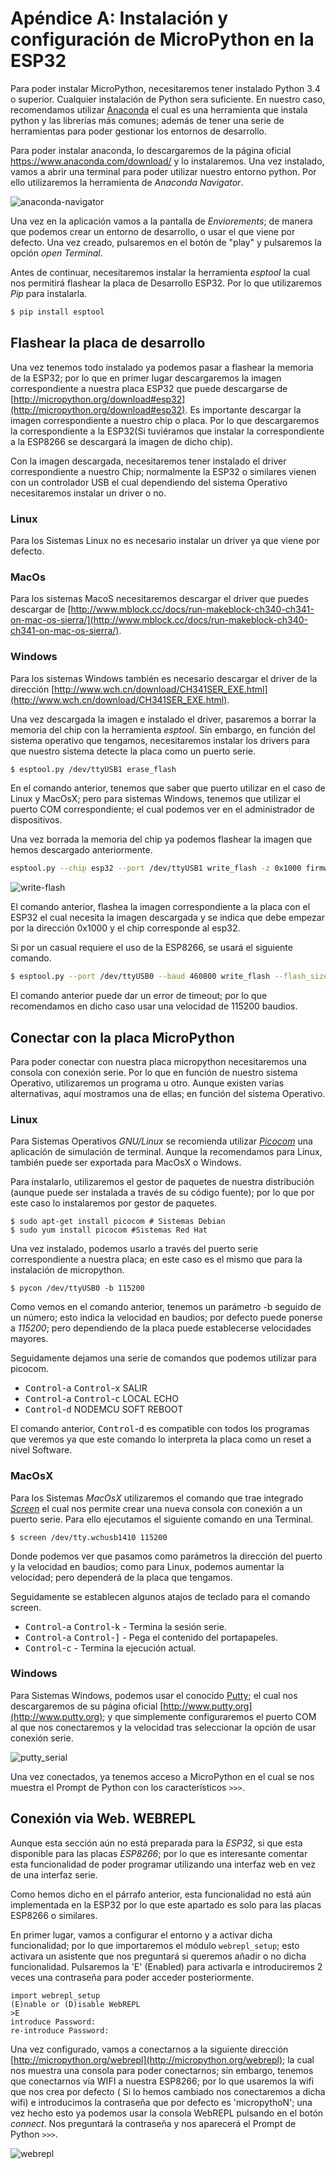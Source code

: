# Apéndice A: Instalación y configuración de MicroPython en la ESP32

Para poder instalar MicroPython, necesitaremos tener instalado Python 3.4 o superior. Cualquier instalación de Python sera suficiente. En nuestro caso, recomendamos utilizar [Anaconda](https://anaconda.org) el cual es una herramienta que instala python y las librerías más comunes; además de tener una serie de herramientas para poder gestionar los entornos de desarrollo.

Para poder instalar anaconda, lo descargaremos de la página oficial https://www.anaconda.com/download/ y lo instalaremos. Una vez instalado, vamos a abrir una terminal para poder utilizar nuestro entorno python. Por ello utilizaremos la herramienta de _Anaconda Navigator_.

![anaconda-navigator](anaconda.png)

Una vez en la aplicación vamos a la pantalla de _Enviorements_; de manera que podemos crear un entorno de desarrollo, o usar el que viene por defecto. Una vez creado, pulsaremos en el botón de "play" y pulsaremos la opción _open Terminal_.

Antes de continuar, necesitaremos instalar la herramienta _esptool_ la cual nos permitirá flashear la placa de Desarrollo ESP32. Por lo que utilizaremos _Pip_ para instalarla.

```bash
$ pip install esptool
```

## Flashear la placa de desarrollo

Una vez tenemos todo instalado ya podemos pasar a flashear la memoria de la ESP32; por lo que en primer lugar descargaremos la imagen correspondiente a nuestra placa ESP32 que puede descargarse de [http://micropython.org/download#esp32](http://micropython.org/download#esp32). Es importante descargar la imagen correspondiente a nuestro chip o placa. Por lo que descargaremos la correspondiente a la ESP32(Si tuviéramos que instalar la correspondiente a la ESP8266 se descargará la imagen de dicho chip).

Con la imagen descargada, necesitaremos tener instalado el driver correspondiente a nuestro Chip; normalmente la ESP32 o similares vienen con un controlador USB el cual dependiendo del sistema Operativo necesitaremos instalar un driver o no.

### Linux

Para los Sistemas Linux no es necesario instalar un driver ya que viene por defecto.

### MacOs

Para los sistemas MacoS necesitaremos descargar el driver que puedes descargar de [http://www.mblock.cc/docs/run-makeblock-ch340-ch341-on-mac-os-sierra/](http://www.mblock.cc/docs/run-makeblock-ch340-ch341-on-mac-os-sierra/).

### Windows

Para los sistemas Windows también es necesario descargar el driver de la dirección [http://www.wch.cn/download/CH341SER_EXE.html](http://www.wch.cn/download/CH341SER_EXE.html).

Una vez descargada la imagen e instalado el driver, pasaremos a borrar la memoria del chip con la herramienta _esptool_. Sin embargo, en función del sistema operativo que tengamos, necesitaremos instalar los drivers para que nuestro sistema detecte la placa como un puerto serie.


```bash
$ esptool.py /dev/ttyUSB1 erase_flash
```
En el comando anterior, tenemos que saber que puerto utilizar en el caso de Linux y MacOsX; pero para sistemas Windows, tenemos que utilizar el puerto COM correspondiente; el cual podemos ver en el administrador de dispositivos.

Una vez borrada la memoria del chip ya podemos flashear la imagen que hemos descargado anteriormente.

```bash
esptool.py --chip esp32 --port /dev/ttyUSB1 write_flash -z 0x1000 firmware-ESP32.bin
```

![write-flash](write_flash.png)


El comando anterior, flashea la imagen correspondiente a la placa con el ESP32 el cual necesita la imagen descargada y se indica que debe empezar por la dirección 0x1000 y el chip corresponde al esp32.

Si por un casual requiere el uso de la ESP8266, se usará el siguiente comando.

```bash
$ esptool.py --port /dev/ttyUSB0 --baud 460800 write_flash --flash_size=detect 0 esp8266-20170108-v1.9.2.bin
```
El comando anterior puede dar un error de timeout; por lo que recomendamos en dicho caso usar una velocidad de 115200 baudios.

## Conectar con la placa MicroPython

Para poder conectar con nuestra placa micropython necesitaremos una consola con conexión serie. Por lo que en función de nuestro sistema Operativo, utilizaremos un programa u otro. Aunque existen varias alternativas, aquí mostramos una de ellas; en función del sistema Operativo.

### Linux

Para Sistemas Operativos _GNU/Linux_ se recomienda utilizar [_Picocom_](https://github.com/npat-efault/picocom) una aplicación de simulación de terminal. Aunque la recomendamos para Linux, también puede ser exportada para MacOsX o Windows.

Para instalarlo, utilizaremos el gestor de paquetes de nuestra distribución (aunque puede ser instalada a través de su código fuente); por lo que por este caso lo instalaremos por gestor de paquetes.

```
$ sudo apt-get install picocom # Sistemas Debian
$ sudo yum install picocom #Sistemas Red Hat
```

Una vez instalado, podemos usarlo a través del puerto serie correspondiente a nuestra placa; en este caso es el mismo que para la instalación de micropython.

```
$ pycon /dev/ttyUSB0 -b 115200
```
Como vemos en el comando anterior, tenemos un parámetro -b seguido de un número; esto indica la velocidad en baudios; por defecto puede ponerse a _115200_; pero dependiendo de la placa puede establecerse velocidades mayores.

Seguidamente dejamos una serie de comandos que podemos utilizar para picocom.

* <kbd>Control</kbd>-<kbd>a</kbd> <kbd>Control</kbd>-<kbd>x</kbd> SALIR
* <kbd>Control</kbd>-<kbd>a</kbd> <kbd>Control</kbd>-<kbd>c</kbd> LOCAL ECHO
* <kbd>Control</kbd>-<kbd>d</kbd> NODEMCU SOFT REBOOT

El comando anterior, <kbd>Control</kbd>-<kbd>d</kbd> es compatible con todos los programas que veremos ya que este comando lo interpreta la placa como un reset a nivel Software.

### MacOsX

Para los Sistemas _MacOsX_ utilizaremos el comando que trae integrado [_Screen_](https://ss64.com/osx/screen.html) el cual nos permite crear una nueva consola con conexión a un puerto serie. Para ello ejecutamos el siguiente comando en una Terminal.

```
$ screen /dev/tty.wchusb1410 115200
```
Donde podemos ver que pasamos como parámetros la dirección del puerto y la velocidad en baudios; como para Linux, podemos aumentar la velocidad; pero dependerá de la placa que tengamos.

Seguidamente se establecen algunos atajos de teclado para el comando screen.

* <kbd>Control</kbd>-<kbd>a</kbd> <kbd>Control</kbd>-<kbd>k</kbd> - Termina la sesión serie.
* <kbd>Control</kbd>-<kbd>a</kbd> <kbd>Control</kbd>-<kbd>]</kbd> - Pega el contenido del portapapeles.
* <kbd>Control</kbd>-<kbd>c</kbd> -  Termina la ejecución actual.

### Windows

Para Sistemas Windows, podemos usar el conocido [Putty](http://www.putty.org); el cual nos descargaremos de su página oficial [http://www.putty.org](http://www.putty.org); y que simplemente configuraremos el puerto COM al que nos conectaremos y la velocidad tras seleccionar la opción de usar conexión serie.

![putty_serial](https://github.com/pythoncanarias/upython/raw/master/imagenes/putty.jpg)

Una vez conectados, ya tenemos acceso a MicroPython en el cual se nos muestra el Prompt de Python con los característicos ```>>>```.


## Conexión via Web. WEBREPL

Aunque esta sección aún no está preparada para la _ESP32_, si que esta disponible para las placas _ESP8266_; por lo que es interesante comentar esta funcionalidad de poder programar utilizando una interfaz web en vez de una interfaz serie.

Como hemos dicho en el párrafo anterior, esta funcionalidad no está aún implementada en la ESP32 por lo que este apartado es solo para las placas ESP8266 o similares.

En primer lugar, vamos a configurar el entorno y a activar dicha funcionalidad; por lo que importaremos el módulo ```webrepl_setup```; esto activara un asistente que nos preguntará si queremos añadir o no dicha funcionalidad. Pulsaremos la 'E' (Enabled) para activarla e introduciremos 2 veces una contraseña para poder acceder posteriormente.

```
import webrepl_setup
(E)nable or (D)isable WebREPL
>E
introduce Password:
re-introduce Password:
```

Una vez configurado, vamos a conectarnos a la siguiente dirección [http://micropython.org/webrepl](http://micropython.org/webrepl); la cual nos muestra una consola para poder conectarnos; sin embargo, tenemos que conectarnos vía WIFI a nuestra ESP8266; por lo que usaremos la wifi que nos crea por defecto ( Si lo hemos cambiado nos conectaremos a dicha wifi) e introducimos la contraseña que por defecto es 'micropythoN'; una vez hecho esto ya podemos usar la consola WebREPL pulsando en el botón _connect_. Nos preguntará la contraseña y nos aparecerá el Prompt de Python ```>>>```.

![webrepl](webrepl.png)
